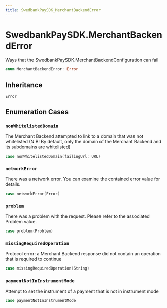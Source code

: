 ```yaml
---
title: SwedbankPaySDK_MerchantBackendError
---
```

# SwedbankPaySDK.MerchantBackendError

Ways that the SwedbankPaySDK.MerchantBackendConfiguration
can fail

``` swift
enum MerchantBackendError: Error 
```

## Inheritance

`Error`

## Enumeration Cases

### `nonWhitelistedDomain`

The Merchant Backend attempted to link to a domain that was not whitelisted
(N.B\! By default, only the domain of the Merchant Backend and its subdomains are whitelisted)

``` swift
case nonWhitelistedDomain(failingUrl: URL)
```

### `networkError`

There was a network error. You can examine the contained error value for details.

``` swift
case networkError(Error)
```

### `problem`

There was a problem with the request. Please refer to the associated Problem value.

``` swift
case problem(Problem)
```

### `missingRequiredOperation`

Protocol error:​ a Merchant Backend response did not contain an operation that is required to continue

``` swift
case missingRequiredOperation(String)
```

### `paymentNotInInstrumentMode`

Attempt to set the instrument of a payment that is not in instrument mode

``` swift
case paymentNotInInstrumentMode
```
